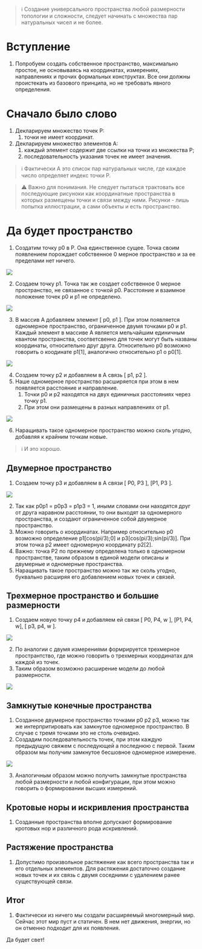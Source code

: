 > :information_source: Cоздание универсального пространства любой размерности 
топологии и сложности, следует начинать с множества пар натуральных чисел и не более.



# Вступление

1. Попробуем создать собственное пространство, максимально простое, не основываясь 
на координатах, измерениях, направлениях и прочих формальных конструктах.
Все они должны проистекать из базового принципа, но не требовать явного определения.



# Сначало было слово

1. Декларируем множество точек P:
    1. точки не имеет координат.
0. Декларируем множество элементов A:
    1. каждый элемент содержит две ссылки на точки из множества P;
    0. последовательность указания точек не имеет значения.

> :information_source: Фактически А это список пар натуральных числе, где каждое число определяет индекс точки P.

> :warning: Важно для понимания. Не следует пытаться трактовать все последующие рисуноки 
как координатные пространства в которых размещены точки и связи между ними. 
Рисунки - лишь попытка иллюстрации, а сами объекты и есть пространство.



# Да будет пространство

1. Создатим точку p0 в P. Она единственное сущее. Точка своим появлением порождает собственное 0 мерное пространство и за ее пределами нет ничего.

![](./space/p0.svg)


2. Создаем точку p1.  Точка так же создает собственное 0 мерное пространство, не связанное с точкой p0. Расстояние и взаимное положение точек p0 и p1 не определено.

![](./space/p1.svg)

3. В массив A добавляем элемент [ p0, p1 ]. При этом появляется одномерное пространство, ограниченное двумя точками p0 и p1. 
Каждый элемент в массиве А является мельчайшим единичным квантом пространства, соответсвенно для точек могут быть названы координаты, относительно друг друга. 
Относительно p0 возможно говорить о коодинате p1[1], аналогично относительно p1 о p0[1].

![](./space/p0p1.svg)

4. Создаем точку p2 и добавляем в А связь [ p1, p2 ].
5. Наше одномерное пространство расширяется при этом в нем появляется расстояние и направление.
    1. Точки p0 и p2 находятся на двух единичных расстояниях через точку p1.
    0. При этом они размещены в разных направлениях от p1.

![](./space/p2.svg)

6. Наращивать такое одномерное пространство можно сколь угодно, добавляя к крайним точкам новые.

> :information_source: И это хорошо. 



## Двумерное пространство

1. Cоздаем точку p3 и добавляем в А связи [ P0, P3 ], [P1, P3 ].

![](./space/p3.svg)

2. Так как p0p1 = p0p3 = p1p3 = 1, иными словами они находятся друг от друга наравном расстоянии, то они выходят за одномерного пространства, и создают ограниченное собой двумерное пространство.
3. Можно говорить о координатах. Например относительно p0 возможно определение p1[cos(pi/3);0] и p3[cos(pi/3);sin(pi/3)]. При этом точка p2 имеет одномерную координату p2[2].
4. Важно: точка P2 по прежнему определена только в одномерном пространстве, таким образом в единой модели описаны и двумерные и одномерные пространства.
5. Наращивать такое пространство можно так же сколь угодно, буквально расширяя его добавлением новых точек и связей. 



## Трехмерное пространство и большие размерности

1. Создаем новую точку p4 и добавляем ей связи [ P0, P4, w ], [P1, P4, w], [ p3, p4, w ].

![](./space/p4.svg)

2. По аналогии с двумя измерениями формрируется трехмерное пространтство, где можно говорить о трехмерных координатах для каждой из точек.
3. Таким образом возможно расширение модели до любой размерности.

![](./space/p5.svg)




## Замкнутые конечные пространства

1. Cозданное двумерное пространство точками p0 p2 p3, можно так же интерпритировать как замкнутое одномерное пространство. В случае с тремя точками это не столь очевидно. 
2. Создадим последовательность точек, при этом каждую предыдущую свяжем с последующей а последнюю с первой. Таким образом мы получим замкнутое бесшовное одномерное измерение.

![](./space/2dloop.svg)

3. Аналогичным образом можно получить замкнутые пространства любой размерности и любой конфигурации, при этом можно говорить о формировании высших измерений.



## Кротовые норы и искривления пространства

1. Созданные пространства вполне допускают формирование кротовых нор и различного рода искривлений.



## Растяжение пространства

1. Допустимо произвольное растяжение как всего пространства так и его отдельных элементов. Для растяжения достаточно создание новых точек и их связь с двумя соседними с удалением ранее существующей 
связи.



## Итог

1. Фактически из ничего мы создали расширяемый многомерный мир. Сейчас этот мир пуст и статичен. 
В нем нет движения, энергии, но он отменно подходит для их появления. 

Да будет свет!

